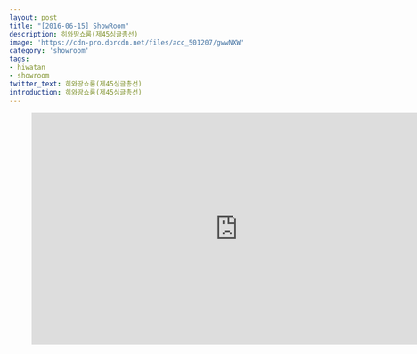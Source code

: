 ```yaml
---
layout: post
title: "[2016-06-15] ShowRoom"
description: 히와땅쇼룸(제45싱글총선)
image: 'https://cdn-pro.dprcdn.net/files/acc_501207/gwwNXW'
category: 'showroom'
tags:
- hiwatan
- showroom
twitter_text: 히와땅쇼룸(제45싱글총선)
introduction: 히와땅쇼룸(제45싱글총선)
---
```

<figure class="video_container">
<iframe width="740" height="416" src="https://serviceapi.nmv.naver.com/flash/convertIframeTag.nhn?vid=B2510CA0C812CE9D60CA6C4801CA84248AF2&outKey=V12817ea5e20b76eab5dd62987f16e258c8bfff61b7ec1e4c602262987f16e258c8bf" frameborder="no" scrolling="no" webkitallowfullscreen mozallowfullscreen allowfullscreen></iframe>
</figure>
